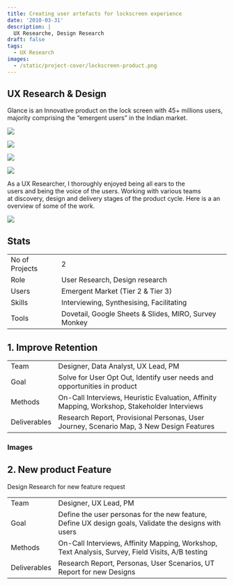```yaml
---
title: Creating user artefacts for lockscreen experience
date: '2010-03-31'
description: |
  UX Researche, Design Research
draft: false
tags:
  - UX Research
images:
  - /static/project-cover/lockscreen-product.png
---
```


## UX Research & Design

Glance is an Innovative product on the lock screen with 45+ millions users, majority comprising the “emergent users” in the Indian market.

<ListGallery>

![](/static/projects/lockscreen-product/lock-screen-en.png)

![](/static/projects/lockscreen-product/customize-glanze.png)

![](/static/projects/lockscreen-product/lock-screen-tamil.png)

![](/static/projects/lockscreen-product/wallpaper-order.png)

</ListGallery>

As a UX Researcher, I thoroughly enjoyed being all ears to the users and being the voice of the users.
Working with various teams at discovery, design and delivery stages of the product cycle. Here is a an overview of some of the work.​​​​​​​

![](/static/projects/lockscreen-product/discover-design-deliver.png)

## Stats

|                |                                                       |
| -------------- | ----------------------------------------------------- |
| No of Projects | 2                                                     |
| Role           | User Research, Design research                        |
| Users          | Emergent Market (Tier 2 & Tier 3)                     |
| Skills         | Interviewing, Synthesising, Facilitating              |
| Tools          | Dovetail, Google Sheets & Slides, MIRO, Survey Monkey |

<!-- ### Learnings

Leverage value out of every single user interaction by creating & updating a user insights database
Research Report is not the end deliverable. Researcher represents the user voice.​​​​​​​

### Challenges

​​​​​​​Limited to few research methodologies owing to long approval processes, lack of any existing framework to reach out to the users and technical difficulties -->

## 1. Improve Retention

|              |                                                                                              |
| ------------ | -------------------------------------------------------------------------------------------- |
| Team         | Designer, Data Analyst, UX Lead, PM                                                          |
| Goal         | Solve for User Opt Out, Identify user needs and opportunities in product                     |
| Methods      | On-Call Interviews, Heuristic Evaluation, Affinity Mapping, Workshop, Stakeholder Interviews |
| Deliverables | Research Report, Provisional Personas, User Journey, Scenario Map, 3 New Design Features     |

### Images

## 2. New product Feature

Design Research for new feature request

|              |                                                                                                       |
| ------------ | ----------------------------------------------------------------------------------------------------- |
| Team         | Designer, UX Lead, PM                                                                                 |
| Goal         | Define the user personas for the new feature, Define UX design goals, Validate the designs with users |
| Methods      | On-Call Interviews, Affinity Mapping, Workshop, Text Analysis, Survey, Field Visits, A/B testing      |
| Deliverables | Research Report, Personas, User Scenarios, UT Report for new Designs                                  |

